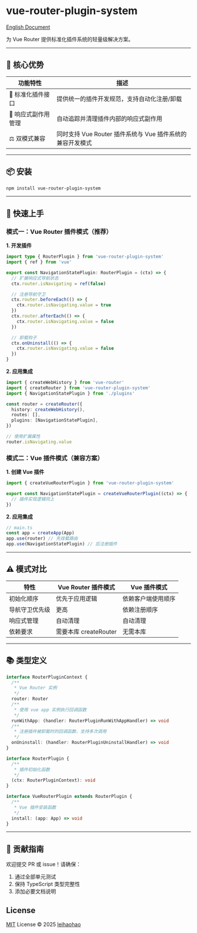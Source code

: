 # vue-router-plugin-system

[English Document](./README.md)

为 Vue Router 提供标准化插件系统的轻量级解决方案。

---

## 🌟 核心优势

| 功能特性            | 描述                                                      |
| ------------------- | --------------------------------------------------------- |
| 🧱 标准化插件接口   | 提供统一的插件开发规范，支持自动化注册/卸载               |
| 🔁 响应式副作用管理 | 自动追踪并清理插件内部的响应式副作用                      |
| ⚖️ 双模式兼容       | 同时支持 Vue Router 插件系统与 Vue 插件系统的兼容开发模式 |

---

## 📦 安装

```bash
npm install vue-router-plugin-system
```

---

## 🚀 快速上手

### 模式一：Vue Router 插件模式（推荐）

**1. 开发插件**

```ts
import type { RouterPlugin } from 'vue-router-plugin-system'
import { ref } from 'vue'

export const NavigationStatePlugin: RouterPlugin = (ctx) => {
  // 扩展响应式导航状态
  ctx.router.isNavigating = ref(false)

  // 注册导航守卫
  ctx.router.beforeEach(() => {
    ctx.router.isNavigating.value = true
  })
  ctx.router.afterEach(() => {
    ctx.router.isNavigating.value = false
  })

  // 卸载钩子
  ctx.onUninstall(() => {
    ctx.router.isNavigating.value = false
  })
}
```

**2. 应用集成**

```ts
import { createWebHistory } from 'vue-router'
import { createRouter } from 'vue-router-plugin-system'
import { NavigationStatePlugin } from './plugins'

const router = createRouter({
  history: createWebHistory(),
  routes: [],
  plugins: [NavigationStatePlugin],
})

// 使用扩展属性
router.isNavigating.value
```

### 模式二：Vue 插件模式（兼容方案）

**1. 创建 Vue 插件**

```ts
import { createVueRouterPlugin } from 'vue-router-plugin-system'

export const NavigationStatePlugin = createVueRouterPlugin((ctx) => {
  // 插件实现逻辑同上
})
```

**2. 应用集成**

```ts
// main.ts
const app = createApp(App)
app.use(router) // 先挂载路由
app.use(NavigationStatePlugin) // 后注册插件
```

---

## ⚠️ 模式对比

| 特性           | Vue Router 插件模式   | Vue 插件模式       |
| -------------- | --------------------- | ------------------ |
| 初始化顺序     | 优先于应用逻辑        | 依赖客户端使用顺序 |
| 导航守卫优先级 | 更高                  | 依赖注册顺序       |
| 响应式管理     | 自动清理              | 自动清理           |
| 依赖要求       | 需要本库 createRouter | 无需本库           |

---

## 📚 类型定义

```ts
interface RouterPluginContext {
  /**
   * Vue Router 实例
   */
  router: Router
  /**
   * 使用 vue app 实例执行回调函数
   */
  runWithApp: (handler: RouterPluginRunWithAppHandler) => void
  /**
   * 注册插件被卸载时的回调函数，支持多次调用
   */
  onUninstall: (handler: RouterPluginUninstallHandler) => void
}

interface RouterPlugin {
  /**
   * 插件初始化函数
   */
  (ctx: RouterPluginContext): void
}

interface VueRouterPlugin extends RouterPlugin {
  /**
   * Vue 插件安装函数
   */
  install: (app: App) => void
}
```

---

## 🤝 贡献指南

欢迎提交 PR 或 issue！请确保：

1. 通过全部单元测试
2. 保持 TypeScript 类型完整性
3. 添加必要文档说明

## License

[MIT](./LICENSE) License © 2025 [leihaohao](https://github.com/l246804)
